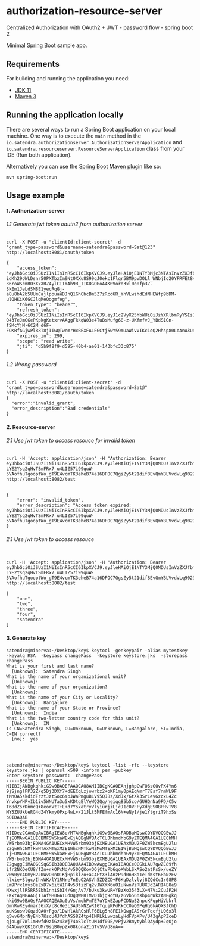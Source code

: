 # authorization-resource-server

Centralized Authorization with OAuth2 + JWT - password flow - spring boot 2

Minimal [Spring Boot](http://projects.spring.io/spring-boot/) sample app.

## Requirements

For building and running the application you need:

- [JDK 11](http://www.oracle.com/technetwork/java/javase/downloads/jdk8-downloads-2133151.html)
- [Maven 3](https://maven.apache.org)

## Running the application locally

There are several ways to run a Spring Boot application on your local machine. One way is to execute the `main` method in the `io.satendra.authorizationserver.AuthorizationServerApplication` and `io.satendra.resourceserver.ResourceServerApplication` class from your IDE (Run both application).

Alternatively you can use the [Spring Boot Maven plugin](https://docs.spring.io/spring-boot/docs/current/reference/html/build-tool-plugins-maven-plugin.html) like so:

```shell
mvn spring-boot:run
```
## Usage example
#### 1. Authorization-server
###### 1.1 Generate jwt token oauth2 from authorization server
```jshelllanguage
curl -X POST -u "clientId:client-secret" -d "grant_type=password&username=satendra&password=Sat@123" http://localhost:8081/oauth/token

{
    "access_token": "eyJhbGciOiJSUzI1NiIsInR5cCI6IkpXVCJ9.eyJleHAiOjE1NTY3Mjc3NTAsInVzZXJfbmFtZSI6InNhdGVuZHJhIiwiYXV0aG9yaXRpZXMiOlsiVVNFUiIsIkFETUlOIl0sImp0aSI6ImQ1YjlmOGY5LWQ1OTUtNDBiNC1hZTAxLTE0M2JmYzMzYzg3NSIsImNsaWVudF9pZCI6ImNsaWVudElkIiwic2NvcGUiOlsicmVhZCIsIndyaXRlIl19.RNfFjNIDs0Gf2_2bPnQvJqWl9yxjNHhNYLYCrIePjHxVAy5qlxcLO_gg4w-idKh29oWLDsnr50PXTbzIm9Nt0XXu8S99qJ0ekc1Flgr5BM9pvDOLl_WNbjIo20YFRFEt8Hrr0t8zwAphWN3OiMnbk599bIUwJQHFyXNugrBBgHqAF4CZdv-36roWScmRO3XxXRZ4ylCIImAh9R_IIKDGOHoA4K0Voro3xl0o0fp3Z-SkEm1JeLdSM8E1yecRqGj-a8u8bA2b5UUmCajlppuaWDJnQ1GhCbcBm5Z7zRcd6R_YnVLwshdEdNHEWfp9bDM-ulQHKiK6GCJlqMeQogmfeg",
    "token_type": "bearer",
    "refresh_token": "eyJhbGciOiJSUzI1NiIsInR5cCI6IkpXVCJ9.eyJ1c2VyX25hbWUiOiJzYXRlbmRyYSIsInNjb3BlIjpbInJlYWQiLCJ3cml0ZSJdLCJhdGkiOiJkNWI5ZjhmOS1kNTk1LTQwYjQtYWUwMS0xNDNiZmMzM2M4NzUiLCJleHAiOjE1NTkzMTk0NTAsImF1dGhvcml0aWVzIjpbIlVTRVIiLCJBRE1JTiJdLCJqdGkiOiI1NzAzZmQ0MS1jYjAxLTRjMzktYWE5Ny0xMzk2MDM4NTNiOTkiLCJjbGllbnRfaWQiOiJjbGllbnRJZCJ9.YAdghdjALuARv2vAxbQXO5OQF5aR4gCx2AFLPhkgKvoBUEXgXs_LPYYi3HqeoFxKvv0d3pK7JIYA6bEVYQudNR-O43TeJmGGePKpkgKetxrvAAggFkkqW03e4TuBsMufg68-z-UKfmfvJ_YBdS1Gn-fSMcYjM-6C2M_d6F-FOKBfAGjwPl88T8jIIwQTwemrHxBEXFALEGCtj5wY59mUaWivVIKc1oQ2Hhsp80LoAnAkUeu2r8wFThZPkQI1NTpggf6ravenpDgG0naa3b4JwKDl8Py3g6_17s5d7wgHDBeOwuvZTKDqhfRip9xTjgx6coqnCHEBR4XSfiZwhr4X8g",
    "expires_in": 299,
    "scope": "read write",
    "jti": "d5b9f8f9-d595-40b4-ae01-143bfc33c875"
}
```
###### 1.2 Wrong password
```jshelllanguage
curl -X POST -u "clientId:client-secret" -d "grant_type=password&username=satendra&password=Sat@" http://localhost:8081/oauth/token
{
  "error":"invalid_grant",
  "error_description":"Bad credentials"
}

```
#### 2. Resource-server
###### 2.1 Use jwt token to access resouce for invalid token
```jshelllanguage
curl -H 'Accept: application/json' -H "Authorization: Bearer eyJhbGciOiJSUzI1NiIsInR5cCI6IkpXVCJ9.eyJleHAiOjE1NTY3MjQ0MDUsInVzZXJfbmFtZSI6InNhdGVuZHJhIiwiYXV0aG9yaXRpZXMiOlsiVVNFUiIsIkFETUlOIl0sImp0aSI6IjAxMDVhYWFjLTEwODgtNDcyZi05MmNhLTJiM2Y3MjJjZTFmZiIsImNsaWVudF9pZCI6ImNsaWVudElkIiwic2NvcGUiOlsicmVhZCIsIndyaXRlIl19.M5pI_WkKNmjVvt33Se00h2gXLWQ9w_r8h0soYX29aiX5Cn4fOQfvYV7X26o2k5QIEPMd6dnTXyrYRcK6IVF7jvxYkHwsyiQjhEayR2Coc6ztZCNDhASKUYPqvOut3xLqHdFvgYFaxlXCOHnlvGfUlTvu42XVLgPtF7U-LYE2Ysq2qHvTSmFRx7_u4LIZ57i99quW-5VAofhuTgooptWo_gT9E4vcmTK3eheB74a16DFOC7QgsZy5t21dif8EvQmYBLVvdvLq9029W5WKuJMpQwoSE5OOP3pDOLn7Sypjj7_DA4HsZUC7JDWZiB8xewAeUui7FwbIazbZYcmyuE9l6w" http://localhost:8082/test


{
    "error": "invalid_token",
    "error_description": "Access token expired: eyJhbGciOiJSUzI1NiIsInR5cCI6IkpXVCJ9.eyJleHAiOjE1NTY3MjQ0MDUsInVzZXJfbmFtZSI6InNhdGVuZHJhIiwiYXV0aG9yaXRpZXMiOlsiVVNFUiIsIkFETUlOIl0sImp0aSI6IjAxMDVhYWFjLTEwODgtNDcyZi05MmNhLTJiM2Y3MjJjZTFmZiIsImNsaWVudF9pZCI6ImNsaWVudElkIiwic2NvcGUiOlsicmVhZCIsIndyaXRlIl19.M5pI_WkKNmjVvt33Se00h2gXLWQ9w_r8h0soYX29aiX5Cn4fOQfvYV7X26o2k5QIEPMd6dnTXyrYRcK6IVF7jvxYkHwsyiQjhEayR2Coc6ztZCNDhASKUYPqvOut3xLqHdFvgYFaxlXCOHnlvGfUlTvu42XVLgPtF7U-LYE2Ysq2qHvTSmFRx7_u4LIZ57i99quW-5VAofhuTgooptWo_gT9E4vcmTK3eheB74a16DFOC7QgsZy5t21dif8EvQmYBLVvdvLq9029W5WKuJMpQwoSE5OOP3pDOLn7Sypjj7_DA4HsZUC7JDWZiB8xewAeUui7FwbIazbZYcmyuE9l6w"
}

```

###### 2.1 Use jwt token to access resouce
```jshelllanguage

curl -H 'Accept: application/json' -H "Authorization: Bearer eyJhbGciOiJSUzI1NiIsInR5cCI6IkpXVCJ9.eyJleHAiOjE1NTY3MjQ0MDUsInVzZXJfbmFtZSI6InNhdGVuZHJhIiwiYXV0aG9yaXRpZXMiOlsiVVNFUiIsIkFETUlOIl0sImp0aSI6IjAxMDVhYWFjLTEwODgtNDcyZi05MmNhLTJiM2Y3MjJjZTFmZiIsImNsaWVudF9pZCI6ImNsaWVudElkIiwic2NvcGUiOlsicmVhZCIsIndyaXRlIl19.M5pI_WkKNmjVvt33Se00h2gXLWQ9w_r8h0soYX29aiX5Cn4fOQfvYV7X26o2k5QIEPMd6dnTXyrYRcK6IVF7jvxYkHwsyiQjhEayR2Coc6ztZCNDhASKUYPqvOut3xLqHdFvgYFaxlXCOHnlvGfUlTvu42XVLgPtF7U-LYE2Ysq2qHvTSmFRx7_u4LIZ57i99quW-5VAofhuTgooptWo_gT9E4vcmTK3eheB74a16DFOC7QgsZy5t21dif8EvQmYBLVvdvLq9029W5WKuJMpQwoSE5OOP3pDOLn7Sypjj7_DA4HsZUC7JDWZiB8xewAeUui7FwbIazbZYcmyuE9l6w" http://localhost:8082/test

[
    "one",
    "two",
    "three",
    "four",
    "satendra"
]
```

#### 3. Generate key
```jshelllanguage
satendra@minerva:~/Desktop/key$ keytool -genkeypair -alias mytestkey  -keyalg RSA  -keypass changePass  -keystore keystore.jks  -storepass changePass
What is your first and last name?
  [Unknown]:  Satendra Singh
What is the name of your organizational unit?
  [Unknown]:  
What is the name of your organization?
  [Unknown]:  
What is the name of your City or Locality?
  [Unknown]:  Bangalore
What is the name of your State or Province?
  [Unknown]:  India
What is the two-letter country code for this unit?
  [Unknown]:  IN
Is CN=Satendra Singh, OU=Unknown, O=Unknown, L=Bangalore, ST=India, C=IN correct?
  [no]:  yes




satendra@minerva:~/Desktop/key$ keytool -list -rfc --keystore keystore.jks | openssl x509 -inform pem -pubkey
Enter keystore password:  changePass
-----BEGIN PUBLIC KEY-----
MIIBIjANBgkqhkiG9w0BAQEFAAOCAQ8AMIIBCgKCAQEAnjghpCwFO6sGQvPX4Yn6
9jSjnglPP32Z/q5Dj3DXf7+dEECqLzjowrbz2+oKF1my0pAEqNmrT7Esf7nmWL9F
tMnOA5skdidFrztJztSox6YpJWaPmguBLV95QJ8z/XdJx/GtXk3SrLevGzcxL4Zc
YnvkpYHPyIb1iv5WNUTa3u5xKDtgElYeWQ2Qg/heiqg85b5co/GUHQnNa9PD/C5v
T68dZsrDnmcQ+8eorVtT+L+d7YsxatryVlyiurjiLjcJ1c0VFFyXdgESOBPHvTV8
MY5ZUUkUeRG4dZ4YkmyOPxp4wL+/21JLt5MFEfmAc16N+eNy1/je1YtgriT9hxSs
bQIDAQAB
-----END PUBLIC KEY-----
-----BEGIN CERTIFICATE-----
MIIDezCCAmOgAwIBAgIEW8o/MTANBgkqhkiG9w0BAQsFADBuMQswCQYDVQQGEwJJ
TjEOMAwGA1UECBMFSW5kaWExEjAQBgNVBAcTCUJhbmdhbG9yZTEQMA4GA1UEChMH
VW5rbm93bjEQMA4GA1UECxMHVW5rbm93bjEXMBUGA1UEAxMOU2F0ZW5kcmEgU2lu
Z2gwHhcNMTkwNTAxMTExMzE1WhcNMTkwNzMwMTExMzE1WjBuMQswCQYDVQQGEwJJ
TjEOMAwGA1UECBMFSW5kaWExEjAQBgNVBAcTCUJhbmdhbG9yZTEQMA4GA1UEChMH
VW5rbm93bjEQMA4GA1UECxMHVW5rbm93bjEXMBUGA1UEAxMOU2F0ZW5kcmEgU2lu
Z2gwggEiMA0GCSqGSIb3DQEBAQUAA4IBDwAwggEKAoIBAQCeOCGkLAU7qwZC89fh
ifr2NKOeCU8/fZn+rkOPcNd/v50QQKovOOjCtvPb6goXWbLSkASo2atPsSx/ueZY
v0W0yc4DmyR2J0WvO0nO1KjHpiklZo+aC4EtX3lAnzP9d0nH8a1eTdKst68bNzEv
hlxie+Slgc/IhvWK/lY1RNre7nEoO2ASVh5ZDZCD+F6KqDzlvlyj8ZQdCc1r08P8
Lm9Prx1mysOeZxD7x6itW1P4v53tizFq2vJWXKK6uOIuNwnVzRUUXJd2ARI4E8e9
NXwxjllRSRR5Ebh1nhiSbI4/GnjAv7/bUku3kwUR+YBzXo3543LX+N7Vi2CuJP2H
FKxtAgMBAAGjITAfMB0GA1UdDgQWBBTMvD1bjg9otD/z6Vb56nXbp4nWkzANBgkq
hkiG9w0BAQsFAAOCAQEAOu0uVs/mohPmTE7uYDxEZapPCDNuS2npcKFqpHiVbkrl
QmhRwREydmarJ6xX/c8cHe3L3AU5kNZwRIGTqujKPdRkCCOaQ0PqHgGkAOXBJChD
muKSuswlGqzdOA0+Fgo/1DvHlAkRCsHlF6BLg5h8FE1kQwgIASrGrTqcfjUO6x3l
q5wv6MprNyE4b7KscU4JYdhASS8Z4tp4IMRLkLvwzaLyHdFVpXPv/U43gApPZceD
qjoLgT7Wl1mHwfd9ziGz43Wj74oSlcTtUM1df09E/vPjv2BmytyblQAydp+JqOjo
64AbwyKQK1GYUMr9sqB0ypZx08kona2iQTvSV/d8nA==
-----END CERTIFICATE-----
satendra@minerva:~/Desktop/key$ 


```

